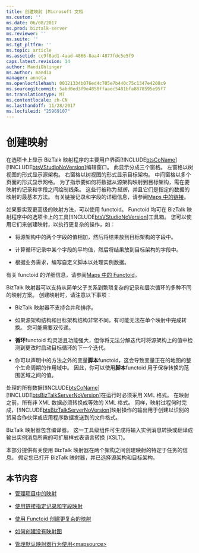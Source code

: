 ```yaml
---
title: 创建映射 |Microsoft 文档
ms.custom: ''
ms.date: 06/08/2017
ms.prod: biztalk-server
ms.reviewer: ''
ms.suite: ''
ms.tgt_pltfrm: ''
ms.topic: article
ms.assetid: cc9f8ad1-4aad-4866-8aa4-4877fdc5e5f9
caps.latest.revision: 14
author: MandiOhlinger
ms.author: mandia
manager: anneta
ms.openlocfilehash: 00121334b076ed4c705e7b440c75c1347e4208c9
ms.sourcegitcommit: 5abd0ed3f9e4858ffaaec5481bfa8878595e95f7
ms.translationtype: MT
ms.contentlocale: zh-CN
ms.lasthandoff: 11/28/2017
ms.locfileid: "25969107"
---
```

# <a name="creating-maps"></a>创建映射
在选项卡上显示 BizTalk 映射程序的主要用户界面[!INCLUDE[btsCoName](../includes/btsconame-md.md)][!INCLUDE[btsVStudioNoVersion](../includes/btsvstudionoversion-md.md)]编辑窗口。 此显示分成三个窗格。 左窗格以树视图的形式显示源架构。 右窗格以树视图的形式显示目标架构。 中间窗格以多个页面的形式显示网格。 为了指示要如何将数据从源架构映射到目标架构，需在要映射的记录和字段之间绘制线条。 这些行被称为*链接*，并且它们是指定的数据的映射的最基本方法。 有关链接记录和字段的详细信息，请参阅[Maps 中的链接](../core/links-in-maps.md)。  
  
 如果要实现更高级的映射方法，可以使用 functoid。 Functoid 均可在 BizTalk 映射程序中的选项卡上的工具[!INCLUDE[btsVStudioNoVersion](../includes/btsvstudionoversion-md.md)]工具箱。 您可以使用它们来创建映射，以执行更复杂的操作，如：  
  
-   将源架构中的两个字段的值相加，然后将结果放到目标架构的字段中。  
  
-   计算循环记录中某个字段的平均值，然后将结果放到目标架构的字段中。  
  
-   根据业务需求，编写自定义脚本以处理实例数据。  
  
 有关 functoid 的详细信息，请参阅[Maps 中的 Functoid](../core/functoids-in-maps.md)。  
  
 BizTalk 映射器可以支持从简单父子关系到繁琐复杂的记录和层次循环的多种不同的映射方案。 创建映射时，请注意以下事项：  
  
-   BizTalk 映射器不支持合并和排序。  
  
-   如果源架构结构和目标架构结构非常不同，有可能无法在单个映射中完成转换。 您可能需要双传递。  
  
-   **循环**functoid 均灵活且功能强大，但你将无法分解迭代时将源架构上的值中检测到更改时启动目标循环的下一个迭代。  
  
-   你可以声明中的方法之外的变量**脚本**functoid，这会导致变量正在的地图的整个生命周期的作用域中。 因此，你可以使用**脚本**functoid 用于保存转换的范围区域之间的值。  
  
 处理的所有数据[!INCLUDE[btsCoName](../includes/btsconame-md.md)][!INCLUDE[btsBizTalkServerNoVersion](../includes/btsbiztalkservernoversion-md.md)]在运行时必须采用 XML 格式。 在映射之前，所有非 XML 数据必须转换成等效的 XML 格式。 同样，映射过程何时完成，[!INCLUDE[btsBizTalkServerNoVersion](../includes/btsbiztalkservernoversion-md.md)]映射操作的输出用于创建以识别的贸易合作伙伴或应用程序数据发送到的文件格式。  
  
 BizTalk 映射器包含编译器。 这一工具级组件可生成将输入实例消息转换或翻译成输出实例消息所需的可扩展样式表语言转换 (XSLT)。  
  
 本部分提供有关使用 BizTalk 映射器在两个架构之间创建映射的特定于任务的信息。 假定您已打开 BizTalk 映射器，并已选择源架构和目标架构。  
  
## <a name="in-this-section"></a>本节内容  
  
-   [管理项目中的映射](../core/managing-maps-within-projects.md)  
  
-   [使用链接指定记录和字段映射](../core/using-links-to-specify-record-and-field-mappings.md)  
  
-   [使用 Functoid 创建更复杂的映射](../core/using-functoids-to-create-more-complex-mappings.md)  
  
-   [如何创建没有映射图](../core/how-to-create-a-map-without-maps.md)  
  
-   [管理默认映射器行为使用\<mapsource\>](../core/managing-default-mapper-behavior-using-mapsource.md)